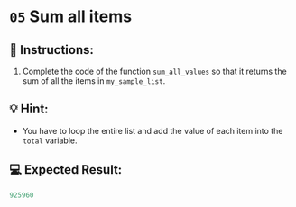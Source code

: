 
# `05` Sum all items

## 📝 Instructions:

1. Complete the code of the function `sum_all_values` so that it returns the sum of all the items in `my_sample_list`.

## 💡 Hint:

+ You have to loop the entire list and add the value of each item into the `total` variable.

## 💻 Expected Result:

```py
925960
```
